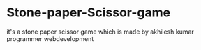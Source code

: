 # Stone-paper-Scissor-game
it's a stone paper scissor game which is made by akhilesh kumar programmer webdevelopment
